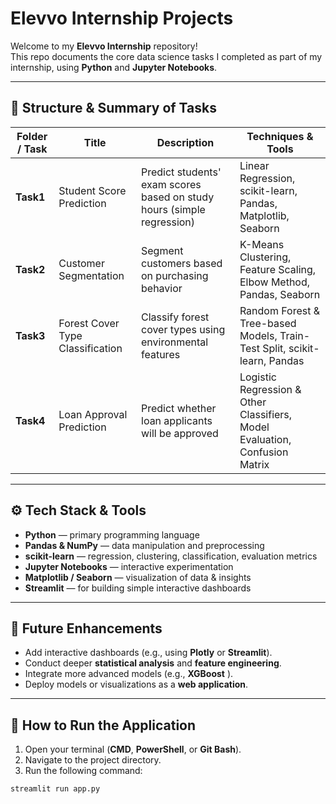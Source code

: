 # Elevvo Internship Projects

Welcome to my **Elevvo Internship** repository!  
This repo documents the core data science tasks I completed as part of my internship, using **Python** and **Jupyter Notebooks**.

---

## 📂 Structure & Summary of Tasks

| Folder / Task | Title | Description | Techniques & Tools |
|---------------|-------|-------------|---------------------|
| **Task1** | Student Score Prediction | Predict students' exam scores based on study hours (simple regression) | Linear Regression, scikit-learn, Pandas, Matplotlib, Seaborn |
| **Task2** | Customer Segmentation | Segment customers based on purchasing behavior | K-Means Clustering, Feature Scaling, Elbow Method, Pandas, Seaborn |
| **Task3** | Forest Cover Type Classification | Classify forest cover types using environmental features | Random Forest & Tree-based Models, Train-Test Split, scikit-learn, Pandas |
| **Task4** | Loan Approval Prediction | Predict whether loan applicants will be approved | Logistic Regression & Other Classifiers, Model Evaluation, Confusion Matrix |

---

## ⚙️ Tech Stack & Tools

- **Python** — primary programming language  
- **Pandas & NumPy** — data manipulation and preprocessing  
- **scikit-learn** — regression, clustering, classification, evaluation metrics  
- **Jupyter Notebooks** — interactive experimentation  
- **Matplotlib / Seaborn** — visualization of data & insights  
- **Streamlit** — for building simple interactive dashboards  

---

## 🔮 Future Enhancements

- Add interactive dashboards (e.g., using **Plotly** or **Streamlit**).  
- Conduct deeper **statistical analysis** and **feature engineering**.  
- Integrate more advanced models (e.g., **XGBoost** ).  
- Deploy models or visualizations as a **web application**.  


---

## 🚀 How to Run the Application  

1. Open your terminal (**CMD**, **PowerShell**, or **Git Bash**).  
2. Navigate to the project directory.  
3. Run the following command:  

```bash
streamlit run app.py

